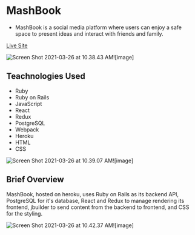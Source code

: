 # MashBook

* MashBook is a social media platform where users can enjoy a safe space to present ideas and interact with friends and family.

[Live Site](https://mashbook.herokuapp.com/)

![Screen Shot 2021-03-26 at 10.38.43 AM![image]](https://user-images.githubusercontent.com/75503365/112648801-42751880-8e20-11eb-9859-9db00159d126.png)


## Teachnologies Used

* Ruby
* Ruby on Rails
* JavaScript
* React
* Redux
* PostgreSQL
* Webpack
* Heroku
* HTML
* CSS

![Screen Shot 2021-03-26 at 10.39.07 AM![image]](https://user-images.githubusercontent.com/75503365/112649156-8e27c200-8e20-11eb-845e-a15e00ce2617.png)

## Brief Overview

MashBook, hosted on heroku, uses Ruby on Rails as its backend API, PostgreSQL for it's database, React and Redux to manage rendering its frontend, jbuilder to send content from the backend to frontend, and CSS for the styling.

![Screen Shot 2021-03-26 at 10.42.37 AM![image]](https://user-images.githubusercontent.com/75503365/112651572-e790f080-8e22-11eb-85de-6394a7a2130c.png)


